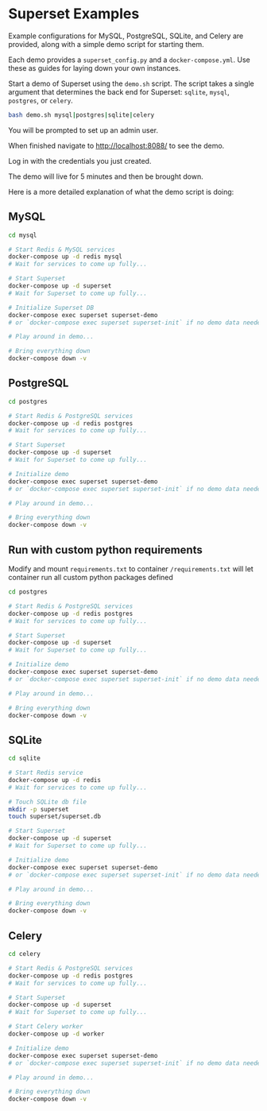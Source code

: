 # Superset Examples

Example configurations for MySQL, PostgreSQL, SQLite, and Celery are provided, along with a simple demo script for starting them.

Each demo provides a `superset_config.py` and a `docker-compose.yml`. Use these as guides for laying down your own instances.

Start a demo of Superset using the `demo.sh` script. The script takes a single argument that determines the back end for Superset: `sqlite`, `mysql`, `postgres`, or `celery`.

```bash
bash demo.sh mysql|postgres|sqlite|celery
```

You will be prompted to set up an admin user.

When finished navigate to [http://localhost:8088/](http://localhost:8088/) to see the demo.

Log in with the credentials you just created.

The demo will live for 5 minutes and then be brought down.

Here is a more detailed explanation of what the demo script is doing:

## MySQL

```bash
cd mysql

# Start Redis & MySQL services
docker-compose up -d redis mysql
# Wait for services to come up fully...

# Start Superset
docker-compose up -d superset
# Wait for Superset to come up fully...

# Initialize Superset DB
docker-compose exec superset superset-demo
# or `docker-compose exec superset superset-init` if no demo data needed

# Play around in demo...

# Bring everything down
docker-compose down -v
```

## PostgreSQL

```bash
cd postgres

# Start Redis & PostgreSQL services
docker-compose up -d redis postgres
# Wait for services to come up fully...

# Start Superset
docker-compose up -d superset
# Wait for Superset to come up fully...

# Initialize demo
docker-compose exec superset superset-demo
# or `docker-compose exec superset superset-init` if no demo data needed

# Play around in demo...

# Bring everything down
docker-compose down -v
```

## Run with custom python requirements

Modify and mount `requirements.txt` to container `/requirements.txt` will let container run all custom python packages defined

```bash
cd postgres

# Start Redis & PostgreSQL services
docker-compose up -d redis postgres
# Wait for services to come up fully...

# Start Superset
docker-compose up -d superset
# Wait for Superset to come up fully...

# Initialize demo
docker-compose exec superset superset-demo
# or `docker-compose exec superset superset-init` if no demo data needed

# Play around in demo...

# Bring everything down
docker-compose down -v
```

## SQLite

```bash
cd sqlite

# Start Redis service
docker-compose up -d redis
# Wait for services to come up fully...

# Touch SQLite db file
mkdir -p superset
touch superset/superset.db

# Start Superset
docker-compose up -d superset
# Wait for Superset to come up fully...

# Initialize demo
docker-compose exec superset superset-demo
# or `docker-compose exec superset superset-init` if no demo data needed

# Play around in demo...

# Bring everything down
docker-compose down -v
```

## Celery

```bash
cd celery

# Start Redis & PostgreSQL services
docker-compose up -d redis postgres
# Wait for services to come up fully...

# Start Superset
docker-compose up -d superset
# Wait for Superset to come up fully...

# Start Celery worker
docker-compose up -d worker

# Initialize demo
docker-compose exec superset superset-demo
# or `docker-compose exec superset superset-init` if no demo data needed

# Play around in demo...

# Bring everything down
docker-compose down -v
```
